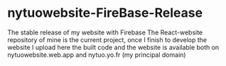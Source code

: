 # nytuowebsite-FireBase-Release
 The stable release of my website with Firebase
The React-website repository of mine is the current project, once I finish to develop the website I upload here the built code and the website is available both on nytuowebsite.web.app and nytuo.yo.fr (my principal domain)
